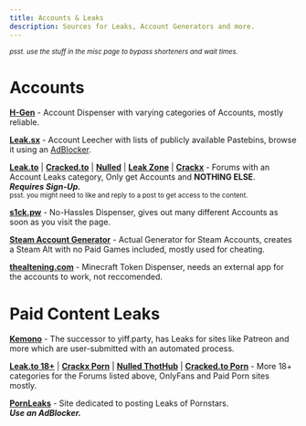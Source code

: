 ```yaml
---
title: Accounts & Leaks
description: Sources for Leaks, Account Generators and more.
---
```


<sub>*psst. use the stuff in the misc page to bypass shorteners and wait times.*</sub>

# Accounts  

[**H-Gen**](https://h-gen.to) - Account Dispenser with varying categories of Accounts, mostly reliable. 

[**Leak.sx**](https://leak.sx) - Account Leecher with lists of publicly available Pastebins, browse it using an [AdBlocker](https://ublockorigin.com/).  

[**Leak.to**](https://leak.to/forum/21-premium-accounts/) | [**Cracked.to**](https://cracked.to/Forum-Accounts) | [**Nulled**](https://nulled.to/forum/43-accounts/) | [**Leak Zone**](https://leakzone.net/Forum-Accounts) | [**Crackx**](https://crackx.to/Forum-Accounts) - Forums with an Account Leaks category, Only get Accounts and __NOTHING ELSE__.  
**_Requires Sign-Up._**  
<sub>psst. you might need to like and reply to a post to get access to the content.</sub>

[**s1ck.pw**](https://s1ck.pw/dispenser.php) - No-Hassles Dispenser, gives out many different Accounts as soon as you visit the page.  

[**Steam Account Generator**](https://accgen.cathook.club/) - Actual Generator for Steam Accounts, creates a Steam Alt with no Paid Games included, mostly used for cheating.  

[**thealtening.com**](https://thealtening.com/free/free-minecraft-alts) - Minecraft Token Dispenser, needs an external app for the accounts to work, not reccomended. 

# Paid Content Leaks

[**Kemono**](https://kemono.party/) - The successor to yiff.party, has Leaks for sites like Patreon and more which are user-submitted with an automated process.  

[**Leak.to 18+**](https://leak.to/forum/24-18/) | [**Crackx Porn**](https://crackx.to/Forum-Porn) | [**Nulled ThotHub**](https://www.nulled.to/forum/223-thothub/) | [**Cracked.to Porn**](https://cracked.to/Forum-Porn) - More 18+ categories for the Forums listed above, OnlyFans and Paid Porn sites mostly.

[**PornLeaks**](https://pornleaks.in/) - Site dedicated to posting Leaks of Pornstars.  
**_Use an AdBlocker._**
